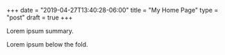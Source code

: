 +++
date = "2019-04-27T13:40:28-06:00"
title = "My Home Page"
type = "post"
draft = true
+++

Lorem ipsum summary.
<!--more-->
Lorem ipsum below the fold.
